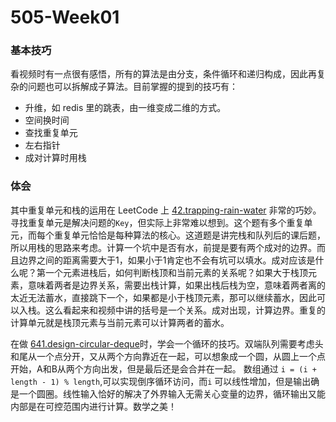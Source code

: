# 505-Week01



### 基本技巧

看视频时有一点很有感悟，所有的算法是由分支，条件循环和递归构成，因此再复杂的问题也可以拆解成子算法。目前掌握的提到的技巧有：

* 升维，如 redis 里的跳表，由一维变成二维的方式。
* 空间换时间
* 查找重复单元
* 左右指针
* 成对计算时用栈

### 体会

其中重复单元和栈的运用在 LeetCode 上 [42.trapping-rain-water](https://leetcode.com/problems/trapping-rain-water/) 非常的巧妙。寻找重复单元是解决问题的`Key`，但实际上非常难以想到。这个题有多个重复单元，而每个重复单元恰恰是每种算法的核心。这道题是讲完栈和队列后的课后题，所以用栈的思路来考虑。计算一个坑中是否有水，前提是要有两个成对的边界。而且边界之间的距离需要大于1，如果小于1肯定也不会有坑可以填水。成对应该是什么呢？第一个元素进栈后，如何判断栈顶和当前元素的关系呢？如果大于栈顶元素，意味着两者是边界关系，需要出栈计算，如果出栈后栈为空，意味着两者离的太近无法蓄水，直接跳下一个，如果都是小于栈顶元素，那可以继续蓄水，因此可以入栈。这么看起来和视频中讲的括号是一个关系。成对出现，计算边界。重复的计算单元就是栈顶元素与当前元素可以计算两者的蓄水。

在做 [641.design-circular-deque](https://leetcode-cn.com/problems/design-circular-deque/)时，学会一个循环的技巧。双端队列需要考虑头和尾从一个点分开，又从两个方向靠近在一起，可以想象成一个圆，从圆上一个点开始，A和B从两个方向出发，但是最后还是会合并在一起。 数组通过 `i = (i + length - 1) % length`,可以实现倒序循环访问，而`i` 可以线性增加，但是输出确是一个圆圈。线性输入恰好的解决了外界输入无需关心变量的边界，循环输出又能内部是在可控范围内进行计算。数学之美！

